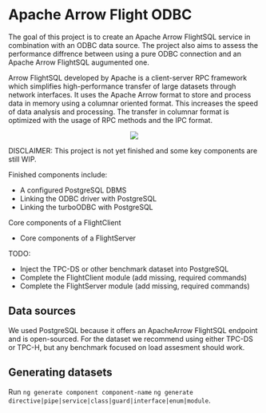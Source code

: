 # Apache Arrow Flight ODBC

The goal of this project is to create an Apache Arrow FlightSQL service in combination with an ODBC data source. 
The project also aims to assess the performance diffrence between using a pure ODBC connection and an Apache Arrow FlightSQL augumented one.

Arrow FlightSQL developed by Apache is a client-server RPC framework which simplifies high-performance transfer 
of large datasets through network interfaces. It uses the Apache Arrow format to store and process data in memory 
using a columnar oriented format. This increases the speed of data analysis and processing. 
The transfer in columnar format is optimized with the usage of RPC methods and the IPC format.

<p align="center"><img src="https://user-images.githubusercontent.com/80449303/174089728-1419ea5e-8d18-4d64-9fab-c8bc7d7f7586.png"></p>



DISCLAIMER: This project is not yet finished and some key components are still WIP. 

Finished components include:
* A configured PostgreSQL DBMS
* Linking the ODBC driver with PostgreSQL
* Linking the turboODBC with PostgreSQL

Core components of a FlightClient
* Core components of a FlightServer

TODO:
* Inject the TPC-DS or other benchmark dataset into PostgreSQL
* Complete the FlightClient module (add missing, required commands)
* Complete the FlightServer module (add missing, required commands)

## Data sources

We used PostgreSQL because it offers an ApacheArrow FlightSQL endpoint and is open-sourced.
For the dataset we recommend using either TPC-DS or TPC-H, but any benchmark focused on load assesment should work. 

## Generating datasets

Run `ng generate component component-name`  `ng generate directive|pipe|service|class|guard|interface|enum|module`.

